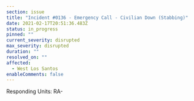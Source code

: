```yaml
---
section: issue
title: "Incident #0136 - Emergency Call - Civilian Down (Stabbing)"
date: 2021-02-17T20:51:36.483Z
status: in_progress
pinned: ""
current_severity: disrupted
max_severity: disrupted
duration: ""
resolved_on: ""
affected:
  - West Los Santos
enableComments: false
---
```

Responding Units: RA-